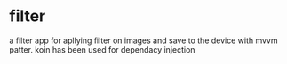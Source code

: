 # filter
a filter app for apllying filter on images and save to the device with mvvm patter.
koin has been used for dependacy injection
